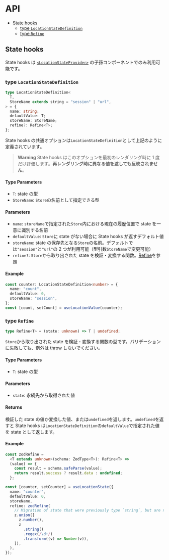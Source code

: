 # API

- [State hooks](#State-hooks)
  - [type `LocationStateDefinition`](#type-LocationStateDefinition)
  - [type `Refine`](#type-Refine)

## State hooks

State hooks は [`<LocationStateProvider>`](#Locationstateprovider) の子孫コンポーネントでのみ利用可能です。

### type `LocationStateDefinition`

```ts
type LocationStateDefinition<
  T,
  StoreName extends string = "session" | "url",
> = {
  name: string;
  defaultValue: T;
  storeName: StoreName;
  refine?: Refine<T>;
};
```

State hooks の共通オプションは`LocationStateDefinition`として上記のように定義されています。

> **Warning**
> State hooks はこのオプションを最初のレンダリング時に 1 度だけ評価します。**再レンダリング時に異なる値を渡しても反映されません**。

#### Type Parameters

- `T`: state の型
- `StoreName`: `Store`の名前として指定できる型

#### Parameters

- `name`: `storeName`で指定された`Store`内における現在の履歴位置で state を一意に識別する名前
- `defaultValue`: `Store`に state がない場合に State hooks が返すデフォルト値
- `storeName`: state の保存先となる`Store`の名前。デフォルトでは`"session"`と`"url"`の 2 つが利用可能（型引数`StoreName`で変更可能）
- `refine?`: `Store`から取り出された state を検証・変換する関数。[Refine](#type-refine)を参照

#### Example

```ts
const counter: LocationStateDefinition<number> = {
  name: "count",
  defaultValue: 0,
  storeName: "session",
};
const [count, setCount] = useLocationValue(counter);
```

### type `Refine`

```ts
type Refine<T> = (state: unknown) => T | undefined;
```

`Store`から取り出された state を検証・変換する関数の型です。バリデーションに失敗しても、例外は throw しないでください。

#### Type Parameters

- `T`: state の型

#### Parameters

- `state`: 永続先から取得された値

#### Returns

検証した state の値か変換した値、または`undefined`を返します。`undefined`を返すと State hooks は`LocationStateDefinition`の`defaultValue`で指定された値を state として返します。

#### Example

```ts
const zodRefine =
  <T extends unknown>(schema: ZodType<T>): Refine<T> =>
  (value) => {
    const result = schema.safeParse(value);
    return result.success ? result.data : undefined;
  };

const [counter, setCounter] = useLocationState({
  name: "counter",
  defaultValue: 0,
  storeName,
  refine: zodRefine(
    // Migration of state that were previously type `string`, but are now type `number`.
    z.union([
      z.number(),
      z
        .string()
        .regex(/\d+/)
        .transform((v) => Number(v)),
    ]),
  ),
});
```
